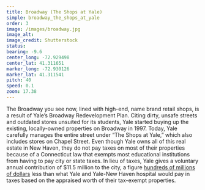 ```yaml
---
title: Broadway (The Shops at Yale)
simple: broadway_the_shops_at_yale
order: 3
image: /images/broadway.jpg
image_alt:
image_credit: Shutterstock
status:
bearing: -9.6
center_long: -72.929498
center_lat: 41.311651
marker_long: -72.930126
marker_lat: 41.311541
pitch: 40
speed: 0.1
zoom: 17.38
---
```


The Broadway you see now, lined with high-end, name brand retail shops, is a result of Yale’s Broadway Redevelopment Plan. Citing dirty, unsafe streets and outdated stores unsuited for its students, Yale started buying up the existing, locally-owned properties on Broadway in 1997. Today, Yale carefully manages the entire street under “The Shops at Yale,” which also includes stores on Chapel Street. Even though Yale owns all of this real estate in New Haven, they do not pay taxes on most of their properties because of a Connecticut law that exempts most educational institutions from having to pay city or state taxes. In lieu of taxes, Yale gives a voluntary annual contribution of $11.5 million to the city, a figure [hundreds of millions of dollars](https://www.newhavenindependent.org/index.php/archives/entry/elicker_gov/) less than what Yale and Yale-New Haven hospital would pay in taxes based on the appraised worth of their tax-exempt properties.
